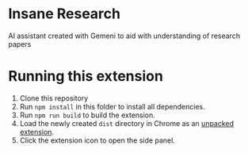 # Insane Research
 AI assistant created with Gemeni to aid with understanding of research papers
 
# Running this extension
1. Clone this repository
1. Run `npm install` in this folder to install all dependencies.
1. Run `npm run build` to build the extension.
1. Load the newly created `dist` directory in Chrome as an [unpacked extension](https://developer.chrome.com/docs/extensions/get-started/tutorial/hello-world#load-unpacked).
1. Click the extension icon to open the side panel.
